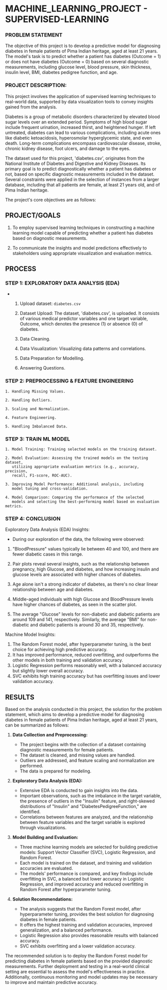 # MACHINE_LEARNING_PROJECT - SUPERVISED-LEARNING


### PROBLEM STATEMENT

The objective of this project is to develop a predictive model for diagnosing
diabetes in female patients of Pima Indian heritage, aged at least 21 years.
The model's task is to predict whether a patient has diabetes (Outcome = 1)
or does not have diabetes (Outcome = 0) based on several diagnostic measurements,
including glucose level, blood pressure, skin thickness, insulin level, BMI,
diabetes pedigree function, and age.

### PROJECT DESCRIPTION:

This project involves the application of supervised learning techniques to
real-world data, supported by data visualization tools to convey insights
gained from the analysis.

Diabetes is a group of metabolic disorders characterized by elevated blood sugar
levels over an extended period. Symptoms of high blood sugar include frequent
urination, increased thirst, and heightened hunger. If left untreated,
diabetes can lead to various complications, including acute ones like diabetic
ketoacidosis, hyperosmolar hyperglycemic state, and even death.
Long-term complications encompass cardiovascular disease, stroke,
chronic kidney disease, foot ulcers, and damage to the eyes.

The dataset used for this project, 'diabetes.csv', originates from the National
Institute of Diabetes and Digestive and Kidney Diseases. Its primary goal is to
predict diagnostically whether a patient has diabetes or not, based on specific
diagnostic measurements included in the dataset. Several constraints were applied
in the selection of instances from a larger database, including that all patients
are female, at least 21 years old, and of Pima Indian heritage.

The project's core objectives are as follows:


## PROJECT/GOALS

1. To employ supervised learning techniques in constructing a machine
   learning model capable of predicting whether a patient has diabetes
   based on diagnostic measurements.

2. To communicate the insights and model predictions effectively to
   stakeholders using appropriate visualization and evaluation metrics.


## PROCESS

### STEP 1: EXPLORATORY DATA ANALYSIS (EDA)

- 1. Upload dataset: `diabetes.csv`
    
    1. Dataset Upload: The dataset, 'diabetes.csv', is uploaded.
       It consists of various medical predictor variables and one
       target variable, Outcome, which denotes the presence (1) or
       absence (0) of diabetes.

    2. Data Cleaning.

    3. Data Visualization: Visualizing data patterns and correlations.

    4. Data Preparation for Modelling.

    5. Answering Questions.

### STEP 2: PREPROCESSING & FEATURE ENGINEERING 


    1. Handling Missing Values.

    2. Handling Outliers.

    3. Scaling and Normalization.

    4. Feature Engineering.

    5. Handling Imbalanced Data.


### STEP 3: TRAIN ML MODEL

    1. Model Training: Training selected models on the training dataset.

    2. Model Evaluation: Assessing the trained models on the testing dataset,
       utilizing appropriate evaluation metrics (e.g., accuracy, precision,
       recall, F1-score, ROC-AUC).

    3. Improving Model Performance: Additional analysis, including
       model tuning and cross-validation.

    4. Model Comparison: Comparing the performance of the selected
       models and selecting the best-performing model based on evaluation metrics.


### STEP 4: CONCLUSION

Exploratory Data Analysis (EDA) Insights:

- During our exploration of the data, the following were observed:

1. "BloodPressure" values typically lie between 40 and 100, and there
    are fewer diabetic cases in this range.

2. Pair plots reveal several insights, such as the relationship between
   pregnancy, high Glucose, and diabetes, and how increasing insulin
   and glucose levels are associated with higher chances of diabetes.

3. Age alone isn't a strong indicator of diabetes, as there's no clear
    linear relationship between age and diabetes.

4. Middle-aged individuals with high Glucose and BloodPressure levels
    have higher chances of diabetes, as seen in the scatter plot.

5. The average "Glucose" levels for non-diabetic and diabetic patients
    are around 109 and 141, respectively. Similarly, the average "BMI"
    for non-diabetic and diabetic patients is around 30 and 35, respectively.

Machine Model Insights:

1. The Random Forest model, after hyperparameter tuning,
   is the best choice for achieving high predictive accuracy.
2. It has improved performance, reduced overfitting,
   and outperforms the other models in both training and
   validation accuracy.
3. Logistic Regression performs reasonably well,
   with a balanced accuracy but slightly lower overall accuracy.
4. SVC exhibits high training accuracy but has overfitting
   issues and lower validation accuracy.

## RESULTS

Based on the analysis conducted in this project, the solution for the problem statement,
which aims to develop a predictive model for diagnosing diabetes in female patients
of Pima Indian heritage, aged at least 21 years, can be summarized as follows:

1. **Data Collection and Preprocessing:**
   - The project begins with the collection of a dataset containing
     diagnostic measurements for female patients.
   - The dataset is cleaned, and missing values are handled.
   - Outliers are addressed, and feature scaling and normalization
     are performed.
   - The data is prepared for modeling.

2. **Exploratory Data Analysis (EDA):**
   - Extensive EDA is conducted to gain insights into the data.
   - Important observations, such as the imbalance in the target
     variable, the presence of outliers in the "Insulin" feature,
     and right-skewed distributions of "Insulin" and "DiabetesPedigreeFunction,"
     are identified.
   - Correlations between features are analyzed, and the relationship
     between feature variables and the target variable is explored
     through visualizations.

3. **Model Building and Evaluation:**
   - Three machine learning models are selected for building
     predictive models: Support Vector Classifier (SVC), Logistic Regression,
     and Random Forest.
   - Each model is trained on the dataset, and training and validation
     accuracies are evaluated.
   - The models' performance is compared, and key findings include
     overfitting in SVC, a balanced but lower accuracy in Logistic Regression,
     and improved accuracy and reduced overfitting in Random Forest
     after hyperparameter tuning.

4. **Solution Recommendations:**
   - The analysis suggests that the Random Forest model, after
     hyperparameter tuning, provides the best solution for diagnosing
     diabetes in female patients.
   - It offers the highest training and validation accuracies,
     improved generalization, and a balanced performance.
   - Logistic Regression also provides reasonable results with
     balanced accuracy.
   - SVC exhibits overfitting and a lower validation accuracy.

The recommended solution is to deploy the Random Forest model for predicting
diabetes in female patients based on the provided diagnostic measurements.
Further deployment and testing in a real-world clinical setting are essential
to assess the model's effectiveness in practice. Additionally, continuous
monitoring and model updates may be necessary to improve and maintain predictive accuracy.

 